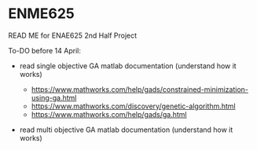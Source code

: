 # ENME625
READ ME for ENAE625 2nd Half Project


To-DO before 14 April:

- read single objective GA matlab documentation (understand how it works)
    - https://www.mathworks.com/help/gads/constrained-minimization-using-ga.html
    - https://www.mathworks.com/discovery/genetic-algorithm.html
    - https://www.mathworks.com/help/gads/ga.html
   
- read multi objective GA matlab documentation (understand how it works)
